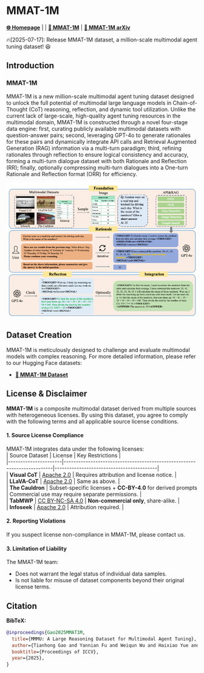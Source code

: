 # MMAT-1M

[**🌐 Homepage**](https://MMAT-1M.github.io/) | | [**🤗 MMAT-1M**](https://huggingface.co/datasets/VIS-MPU-Agent/MMAT-1M) | [**📖 MMAT-1M arXiv**](https://arxiv.org/abs/xxxx.xxxxx)

🔥[2025-07-17]: Release MMAT-1M dataset, a million-scale multimodal agent tuning dataset! 😆

## Introduction

### MMAT-1M

MMAT-1M is a new million-scale multimodal agent tuning dataset designed to unlock the full potential of multimodal large language models in Chain-of-Thought (CoT) reasoning, reflection, and dynamic tool utilization. Unlike the current lack of large-scale, high-quality agent tuning resources in the multimodal domain, MMAT-1M is constructed through a novel four-stage data engine: first, curating publicly available multimodal datasets with question-answer pairs; second, leveraging GPT-4o to generate rationales for these pairs and dynamically integrate API calls and Retrieval Augmented Generation (RAG) information via a multi-turn paradigm; third, refining rationales through reflection to ensure logical consistency and accuracy, forming a multi-turn dialogue dataset with both Rationale and Reflection (RR); finally, optionally compressing multi-turn dialogues into a One-turn Rationale and Reflection format (ORR) for efficiency. 

![Alt text](mmat-pipeline.png)


## Dataset Creation

MMAT-1M is meticulously designed to challenge and evaluate multimodal models with complex reasoning. For more detailed information, please refer to our Hugging Face datasets:

- [**🤗 MMAT-1M Dataset**](https://huggingface.co/datasets/VIS-MPU-Agent/MMAT-1M)


## **License & Disclaimer**  
**MMAT-1M** is a composite multimodal dataset derived from multiple sources with heterogeneous licenses. By using this dataset, you agree to comply with the following terms and all applicable source license conditions.

#### **1. Source License Compliance**  
MMAT-1M integrates data under the following licenses:  
| Source Dataset       | License                                                                 | Key Restrictions                          |  
|----------------------|-------------------------------------------------------------------------|------------------------------------------|  
| **Visual CoT**       | [Apache 2.0](https://www.apache.org/licenses/LICENSE-2.0)              | Requires attribution and license notice. |  
| **LLaVA-CoT**        | [Apache 2.0](https://www.apache.org/licenses/LICENSE-2.0)              | Same as above.                           |  
| **The Cauldron**     | Subset-specific licenses + **CC-BY-4.0** for derived prompts           | Commercial use may require separate permissions. |  
| **TabMWP**           | [CC BY-NC-SA 4.0](https://creativecommons.org/licenses/by-nc-sa/4.0/)  | **Non-commercial only**, share-alike.   |  
| **Infoseek**         | [Apache 2.0](https://www.apache.org/licenses/LICENSE-2.0)              | Attribution required.                    |  

#### **2. Reporting Violations**  
If you suspect license non-compliance in MMAT-1M, please contact us.

#### **3. Limitation of Liability**  
The MMAT-1M team:  
- Does not warrant the legal status of individual data samples.  
- Is not liable for misuse of dataset components beyond their original license terms.  


## Citation

**BibTeX:**
```bibtex
@inproceedings{Gao2025MMAT1M,
  title={MMMU: A Large Reasoning Dataset for Multimodal Agent Tuning},
  author={Tianhong Gao and Yannian Fu and Weiqun Wu and Haixiao Yue and Shanshan Liu and Gang Zhang},
  booktitle={Proceedings of ICCV},
  year={2025},
}

